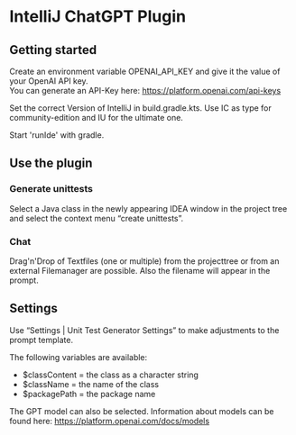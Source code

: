 # IntelliJ ChatGPT Plugin

## Getting started

Create an environment variable OPENAI_API_KEY and give it the value of your OpenAI API key.  
You can generate an API-Key here: https://platform.openai.com/api-keys

Set the correct Version of IntelliJ in build.gradle.kts. Use IC as type for community-edition and IU for the ultimate one.

Start 'runIde' with gradle.

## Use the plugin

### Generate unittests
Select a Java class in the newly appearing IDEA window in the project tree and select the context menu “create unittests”.

### Chat
Drag'n'Drop of Textfiles (one or multiple) from the projecttree or from an external Filemanager are possible.
Also the filename will appear in the prompt.

## Settings


Use “Settings | Unit Test Generator Settings” to make adjustments to the prompt template.

The following variables are available:

- $classContent = the class as a character string  
- $className = the name of the class  
- $packagePath = the package name  

The GPT model can also be selected. 
Information about models can be found here: https://platform.openai.com/docs/models

